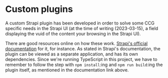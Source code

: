 # Custom plugins

A custom Strapi plugin has been developed in order to solve some CCG specific needs in the Strapi UI (at the time of writing (2023-03-15), a field displaying the vuid of the content your browsing in the Strapi UI).

There are good resources online on how these work. [Strapi's official documentation](https://docs.strapi.io/dev-docs/plugins-development) for it, for instance.
As stated in Strapi's documentation, the plugin can be viewed as a separate application, and has its own dependencies. Since we're running TypeScript in this project, we have to remember to follow the step with `npm install`:ing and `npm run build`:ing the plugin itself, as mentioned in the documentation link above.
